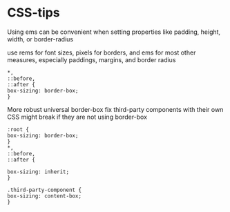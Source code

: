 # CSS-tips

Using ems can be convenient when setting properties like padding, height, width,
or border-radius


use rems for font sizes, pixels for borders, and ems for most other measures,
especially paddings, margins, and border radius

```
*,
::before,
::after {
box-sizing: border-box;
}
```

More robust universal border-box fix
third-party components with their own CSS might break if they are not using border-box 

```
:root {
box-sizing: border-box;
}
*,
::before,
::after {

box-sizing: inherit;
}

.third-party-component {
box-sizing: content-box;
}
```

